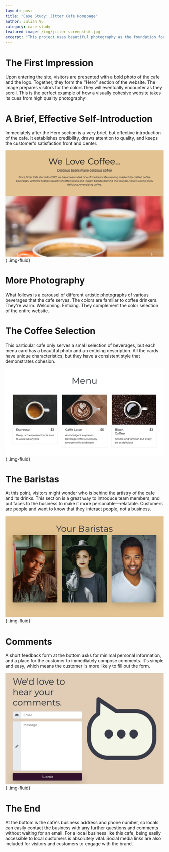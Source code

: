 ```yaml
---
layout: post
title: "Case Study: Jitter Cafe Homepage"
author: Julian Vu
category: case study
featured-image: /img/jitter-screenshot.jpg
excerpt: "This project uses beautiful photography as the foundation for its colors. The webpage is simple and visually cohesive. Any coffee drinker is sure to find comfort in the warm and familiar tones."
---
```


# The First Impression

Upon entering the site, visitors are presented with a bold photo of the cafe and the logo. Together, they form the "Hero" section of the website. The image prepares visitors for the colors they will eventually encounter as they scroll. This is the perfect example of how a visually cohesive website takes its cues from high quality photography.

# A Brief, Effective Self-Introduction

Immediately after the Hero section is a very brief, but effective introduction of the cafe. It establishes credibility, draws attention to quality, and keeps the customer's satisfaction front and center.

![Screenshot of the self-introduction and carousel](/img/jitter-intro-carousel.jpg){:.img-fluid}

# More Photography

What follows is a carousel of different artistic photographs of various beverages that the cafe serves. The colors are familiar to coffee drinkers. They're warm. Welcoming. Enticing. They complement the color selection of the entire website.

# The Coffee Selection

This particular cafe only serves a small selection of beverages, but each menu card has a beautiful photo and an enticing description. All the cards have unique characteristics, but they have a consistent style that demonstrates cohesion.

![Screenshot of menu](/img/jitter-menu.jpg){:.img-fluid}

# The Baristas

At this point, visitors might wonder who is behind the artistry of the cafe and its drinks. This section is a great way to introduce team members, and put faces to the business to make it more personable—relatable. Customers are people and want to know that they interact people, not a business.

![Screenshot of baristas](/img/jitter-baristas.jpg){:.img-fluid}

# Comments

A short feedback form at the bottom asks for minimal personal information, and a place for the customer to immediately compose comments. It's simple and easy, which means the customer is more likely to fill out the form.

![Screenshot of feedback form](/img/jitter-comments.jpg){:.img-fluid}

# The End

At the bottom is the cafe's business address and phone number, so locals can easily contact the business with any further questions and comments without waiting for an email. For a local business like this cafe, being easily accessible to local customers is absolutely vital. Social media links are also included for visitors and customers to engage with the brand.
